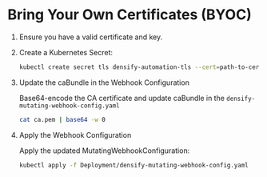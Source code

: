 # Bring Your Own Certificates (BYOC)

1. Ensure you have a valid certificate and key.
2. Create a Kubernetes Secret:
    ```bash
    kubectl create secret tls densify-automation-tls --cert=path-to-cert.pem --key=path-to-key.pem -n densify-automation
    ```
3. Update the caBundle in the Webhook Configuration
   
   Base64-encode the CA certificate and update caBundle in the `densify-mutating-webhook-config.yaml`
   ```bash
   cat ca.pem | base64 -w 0
   ```
4. Apply the Webhook Configuration
   
   Apply the updated MutatingWebhookConfiguration:
   ```bash
   kubectl apply -f Deployment/densify-mutating-webhook-config.yaml
   ```